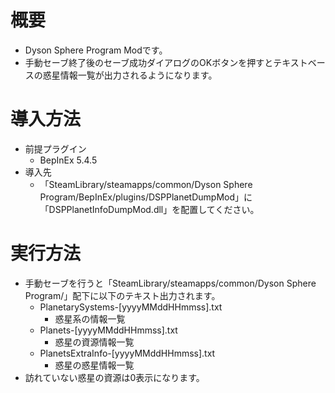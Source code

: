 # 概要

* Dyson Sphere Program Modです。
* 手動セーブ終了後のセーブ成功ダイアログのOKボタンを押すとテキストベースの惑星情報一覧が出力されるようになります。

# 導入方法

* 前提プラグイン
    * BepInEx 5.4.5
* 導入先
    * 「SteamLibrary/steamapps/common/Dyson Sphere Program/BepInEx/plugins/DSPPlanetDumpMod」に「DSPPlanetInfoDumpMod.dll」を配置してください。

# 実行方法

* 手動セーブを行うと「SteamLibrary/steamapps/common/Dyson Sphere Program/」配下に以下のテキスト出力されます。
    * PlanetarySystems-[yyyyMMddHHmmss].txt
        * 惑星系の情報一覧
    * Planets-[yyyyMMddHHmmss].txt
        * 惑星の資源情報一覧
    * PlanetsExtraInfo-[yyyyMMddHHmmss].txt
        * 惑星の惑星情報一覧
* 訪れていない惑星の資源は0表示になります。


